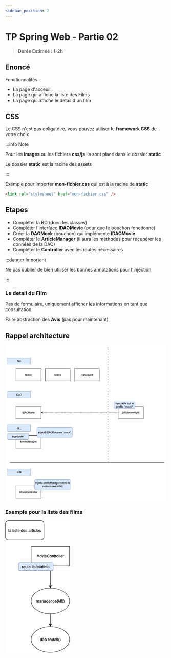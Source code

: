 ```yaml
---
sidebar_position: 2
---
```


# TP Spring Web - Partie 02

> **Durée Estimée : 1-2h**

## Enoncé

Fonctionnalités :

- La page d'acceuil
- La page qui affiche la liste des Films
- La page qui affiche le détail d'un film


## CSS

Le CSS n'est pas obligatoire, vous pouvez utiliser le **framework CSS** de votre choix

:::info Note

Pour les **images** ou les fichiers **css/js** ils sont placé dans le dossier **static**

Le dossier **static** est la racine des assets

:::

Exemple pour importer **mon-fichier.css** qui est à la racine de **static**

```html
<link rel="stylesheet" href="mon-fichier.css" />
```

## Etapes

- Compléter la BO (donc les classes)
- Compléter l'interface **IDAOMovie** (pour que le bouchon fonctionne)
- Créer la **DAOMock** (bouchon) qui implémente **IDAOMovie**
- Compléter le **ArticleManager** (il aura les méthodes pour récupérer les données de la DAO)
- Compléter le **Controller** avec les routes nécessaires

:::danger Important

Ne pas oublier de bien utiliser les bonnes annotations pour l'injection

:::

### Le detail du Film

Pas de formulaire, uniquement afficher les informations en tant que consultation

Faire abstraction des **Avis** (pas pour maintenant)

## Rappel architecture

![Diagram](img/archi_tp_1.png)

### Exemple pour la liste des films

![Diagram](img/exemple_appel_archi_tp_1png.png)